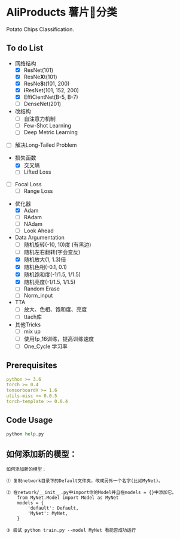 # AliProducts 薯片🍟分类

Potato Chips Classification.

## To do List

- 网络结构
  - [x] ResNet(101)
  - [x] ResNe**X**t(101)
  - [x] ResNe**S**t(101, 200)
  - [x] **i**ResNet(101, 152, 200)
  - [x] EffiCientNet(B-5, B-7)
  - [ ] DenseNet(201)

- 改结构
  - [ ] 自注意力机制
  - [ ] Few-Shot Learning
  - [ ] Deep Metric Learning
- [ ] 解决Long-Tailed Problem
  
- 损失函数
  - [x] 交叉熵
  - [ ] Lifted Loss
- [ ] Focal Loss
  - [ ] Range Loss
  
- 优化器
  - [x] Adam
  - [ ] RAdam
  - [ ] NAdam
  - [ ] Look Ahead

- Data Argumentation
  - [ ] 随机旋转(-10, 10)度 (有黑边)
  - [ ] 随机左右翻转(字会变反)
  - [x] 随机放大(1, 1.3)倍
  - [x] 随机色相(-0.1, 0.1)
  - [x] 随机饱和度(-1/1.5, 1/1.5)
  - [x] 随机亮度(-1/1.5, 1/1.5)
  - [ ] Random Erase
  - [ ] Norm_input
- TTA
  - [ ] 放大、色相、饱和度、亮度
  - [ ] ttach库

- 其他Tricks
  - [ ] mix up
  - [ ] 使用fp_16训练，提高训练速度
  - [ ] One_Cycle 学习率

## Prerequisites

```yaml
python >= 3.6
torch >= 0.4
tensorboardX >= 1.6
utils-misc >= 0.0.5
torch-template >= 0.0.4
```

## Code Usage

```python
python help.py
```

## 如何添加新的模型：

```
如何添加新的模型：

① 复制network目录下的Default文件夹，改成另外一个名字(比如MyNet)。

② 在network/__init__.py中import你的Model并且在models = {}中添加它。
    from MyNet.Model import Model as MyNet
    models = {
        'default': Default,
        'MyNet': MyNet,
    }

③ 尝试 python train.py --model MyNet 看能否成功运行
```